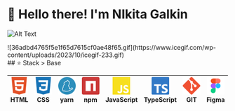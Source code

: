 # 👋 Hello there! I'm NIkita Galkin


![Alt Text](https://i.giphy.com/media/v1.Y2lkPTc5MGI3NjExYmdldmx5cXRmN24wbHdrMTc1cXJ3Z2xyYmdqMjh5bXk0bGJmcWw1cCZlcD12MV9pbnRlcm5hbF9naWZfYnlfaWQmY3Q9Zw/Rpg08oZ3MzkdOWjm8c/giphy.gif)
<div height="400px">
![36adbd4765f5e1f65d7615cf0ae48f65.gif](https://www.icegif.com/wp-content/uploads/2023/10/icegif-233.gif)
</div>
## ⭐ Stack 
> Base

| <img src="./html5-color.svg" width="40px" height="40px"><br><span>HTML</span> | <img src="./css3-color.svg" width="40px" height="40px"><br><span>CSS</span> | <img src="./yarn-color.svg" width="40px" height="40px"><br><span>yarn</span> | <img src="./npm-color.svg" width="40px" height="40px"><br><span>npm</span> | <img src="./javascript-color.svg" width="40px" height="40px"><br><span>JavaScript</span> | <img src="./typescript-color.svg" width="40px" height="40px"><br><span>TypeScript</span> | <img src="./git-color.svg" width="40px" height="40px"><br><span>GIT</span> | <img src="./figma.svg" width="40px" height="40px"><br><span>Figma</span> |
| --- | --- | --- | --- | --- | --- | --- | --- |



